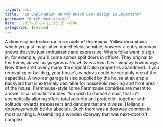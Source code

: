 ```yaml
---
layout: post
title:  "28 Explanation On Why Dutch Door Design Is Important"
postname: "dutch-door-design"
date:   2017-07-24 11:15:20 +0700
categories: [resume]
---
```

A door may be broken up in a couple of the means. Yellow door states which you just imaginative nonetheless sensible, however a entry doorway shows that you just enthusiastic and expressive. Where folks want to sign in, for example, you 'll come across split doors in offices. They original to the home, as well as gorgeous. It's white washed. It will employ technology. Now there are't overly many the original Dutch properties abandoned. If you renovating or building, your house's windows could be certainly one of the capacities. A two-car garage is also supplied by the house at an ample backyard that is extremely desirable for household residing and front area of the house. Farmhouse-style home Farmhouse domiciles are meant to answer local climatic troubles. You wish to choose a door, that in't cosmetically alluring offers total security and protection together with solitude towards trespassers and dangers that are diverse. Holland's doorways would be the absolute. Such there was a doorway common in most paintings. Assembling a wooden doorway that was next-door is't complex.
